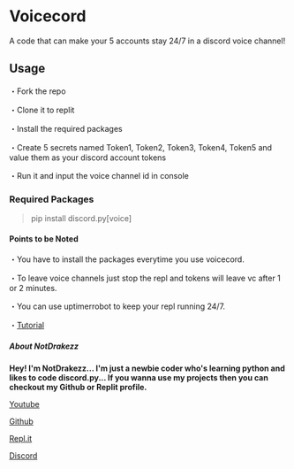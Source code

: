 # Voicecord
A code that can make your 5 accounts stay 24/7 in a discord voice channel!

## Usage
・Fork the repo

・Clone it to replit

・Install the required packages

・Create 5 secrets named Token1, Token2, Token3, Token4, Token5 and value them as your discord account tokens

・Run it and input the voice channel id in console

### Required Packages
> pip install discord.py[voice]

#### Points to be Noted

・You have to install the packages everytime you use voicecord.

・To leave voice channels just stop the repl and tokens will leave vc after 1 or 2 minutes.

・You can use uptimerrobot to keep your repl running 24/7.

・[Tutorial](https://youtu.be/b488UR7AP7k)

##### About NotDrakezz

**Hey! I'm NotDrakezz... I'm just a newbie coder who's learning python and likes to code discord.py... If you wanna use my projects then you can checkout my Github or Replit profile.**

[Youtube](https://www.youtube.com/c/DraKenCodeZ)

[Github](https://github.com/DraKenCodeZ)

[Repl.it](https://replit.com/@DraKenCodeZ)

[Discord](https://dsc.gg/verseop)
